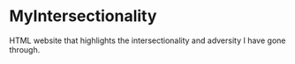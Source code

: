 # MyIntersectionality
HTML website that highlights the intersectionality and adversity I have gone through. 
